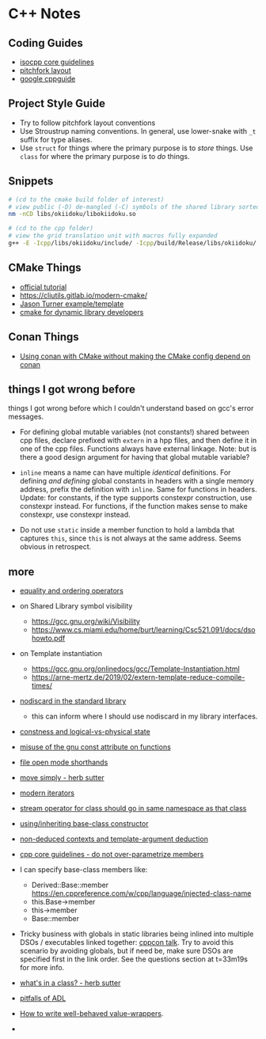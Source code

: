 # C++ Notes

## Coding Guides

- [isocpp core guidelines](https://isocpp.github.io/CppCoreGuidelines/CppCoreGuidelines)
- [pitchfork layout](https://api.csswg.org/bikeshed/?force=1&url=https://raw.githubusercontent.com/vector-of-bool/pitchfork/develop/data/spec.bs)
- [google cppguide](https://google.github.io/styleguide/cppguide.html)

## Project Style Guide

- Try to follow pitchfork layout conventions
- Use Stroustrup naming conventions. In general, use lower-snake with `_t` suffix for type aliases.
- Use `struct` for things where the primary purpose is to _store_ things. Use `class` for where the primary purpose is to _do_ things.

## Snippets

```sh
# (cd to the cmake build folder of interest)
# view public (-D) de-mangled (-C) symbols of the shared library sorted by address (-n)
nm -nCD libs/okiidoku/libokiidoku.so

# (cd to the cpp folder)
# view the grid translation unit with macros fully expanded
g++ -E -Icpp/libs/okiidoku/include/ -Icpp/build/Release/libs/okiidoku/ cpp/libs/okiidoku/src/okiidoku/grid.cpp | less
```

## CMake Things

- [official tutorial](https://cmake.org/cmake/help/latest/guide/tutorial/index.html)
- https://cliutils.gitlab.io/modern-cmake/
- [Jason Turner example/template](https://github.com/lefticus/cpp_weekly_game_project)
- [cmake for dynamic library developers](https://www.youtube.com/watch?v=m0DwB4OvDXk)

## Conan Things

- [Using conan with CMake without making the CMake config depend on conan](https://jfreeman.dev/blog/2019/06/27/trying-conan-with-modern-cmake:-packaging/)

## things I got wrong before

things I got wrong before which I couldn't understand based on gcc's error messages.

- For defining global mutable variables (not constants!) shared between cpp files, declare prefixed with `extern` in a hpp files, and then define it in one of the cpp files. Functions always have external linkage. Note: but is there a good design argument for having that global mutable variable?

- `inline` means a name can have multiple _identical_ definitions. For defining _and defining_ global constants in headers with a single memory address, prefix the definition with `inline`. Same for functions in headers. Update: for constants, if the type supports constexpr construction, use constexpr instead. For functions, if the function makes sense to make constexpr, use constexpr instead.

- Do not use `static` inside a member function to hold a lambda that captures `this`, since `this` is not always at the same address. Seems obvious in retrospect.

## more

- [equality and ordering operators](https://brevzin.github.io/c++/2019/07/28/comparisons-cpp20/)

- on Shared Library symbol visibility
  - https://gcc.gnu.org/wiki/Visibility
  - https://www.cs.miami.edu/home/burt/learning/Csc521.091/docs/dsohowto.pdf

- on Template instantiation
  - https://gcc.gnu.org/onlinedocs/gcc/Template-Instantiation.html
  - https://arne-mertz.de/2019/02/extern-template-reduce-compile-times/

- [nodiscard in the standard library](https://stackoverflow.com/a/63204963/11107541)
  - this can inform where I should use nodiscard in my library interfaces.

- [constness and logical-vs-physical state](https://isocpp.org/wiki/faq/const-correctness#logical-vs-physical-state)
- [misuse of the gnu const attribute on functions](https://github.com/OSGeo/PROJ/issues/1224)

- [file open mode shorthands](https://en.cppreference.com/w/cpp/io/basic_filebuf/open)

- [move simply - herb sutter](https://herbsutter.com/2020/02/17/move-simply/)

- [modern iterators](https://www.internalpointers.com/post/writing-custom-iterators-modern-cpp)

- [stream operator for class should go in same namespace as that class](https://stackoverflow.com/a/2479542/11107541)

- [using/inheriting base-class constructor](https://en.cppreference.com/w/cpp/language/using_declaration#Inheriting_constructors)

- [non-deduced contexts and template-argument deduction](https://en.cppreference.com/w/cpp/language/template_argument_deduction#Non-deduced_contexts)

- [cpp core guidelines - do not over-parametrize members](https://github.com/isocpp/CppCoreGuidelines/blob/master/CppCoreGuidelines.md#t61-do-not-over-parameterize-members-scary)

- I can specify base-class members like:
  - Derived::Base::member
    https://en.cppreference.com/w/cpp/language/injected-class-name
  - this.Base->member
  - this->member
  - Base<ARGS>::member

- Tricky business with globals in static libraries being inlined into multiple DSOs / executables linked together: [cppcon talk](https://www.youtube.com/watch?v=xVT1y0xWgww&ab_channel=CppCon&t=4m25s). Try to avoid this scenario by avoiding globals, but if need be, make sure DSOs are specified first in the link order. See the questions section at t=33m19s for more info.

- [what's in a class? - herb sutter](http://www.gotw.ca/publications/mill02.htm)
- [pitfalls of ADL](https://stackoverflow.com/questions/2958648/what-are-the-pitfalls-of-adl)

- [How to write well-behaved value-wrappers](https://www.youtube.com/watch?v=J4A2B9eexiw&ab_channel=CppCon).

- [](https://gcc.gnu.org/onlinedocs/gcc/Compatibility.html)